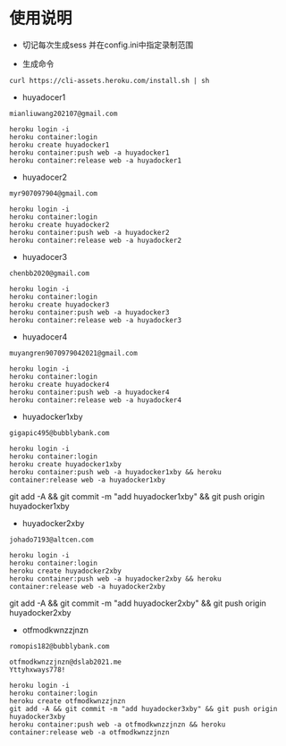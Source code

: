 # 使用说明

- 切记每次生成sess 并在config.ini中指定录制范围

- 生成命令

```
curl https://cli-assets.heroku.com/install.sh | sh
```
- huyadocer1
```
mianliuwang202107@gmail.com

heroku login -i
heroku container:login
heroku create huyadocker1
heroku container:push web -a huyadocker1
heroku container:release web -a huyadocker1
```

- huyadocer2
```
myr907097904@gmail.com

heroku login -i
heroku container:login
heroku create huyadocker2
heroku container:push web -a huyadocker2
heroku container:release web -a huyadocker2
```

- huyadocer3
```
chenbb2020@gmail.com

heroku login -i
heroku container:login
heroku create huyadocker3
heroku container:push web -a huyadocker3
heroku container:release web -a huyadocker3
```

- huyadocer4
```
muyangren9070979042021@gmail.com

heroku login -i
heroku container:login
heroku create huyadocker4
heroku container:push web -a huyadocker4
heroku container:release web -a huyadocker4
```

- huyadocker1xby
```
gigapic495@bubblybank.com

heroku login -i
heroku container:login
heroku create huyadocker1xby
heroku container:push web -a huyadocker1xby && heroku container:release web -a huyadocker1xby
```
git add -A && git commit -m "add huyadocker1xby" && git push origin huyadocker1xby


- huyadocker2xby
```
johado7193@altcen.com

heroku login -i
heroku container:login
heroku create huyadocker2xby
heroku container:push web -a huyadocker2xby && heroku container:release web -a huyadocker2xby
```
git add -A && git commit -m "add huyadocker2xby" && git push origin huyadocker2xby

- otfmodkwnzzjnzn
```
romopis182@bubblybank.com

otfmodkwnzzjnzn@dslab2021.me
Yttyhxways778!

heroku login -i
heroku container:login
heroku create otfmodkwnzzjnzn
git add -A && git commit -m "add huyadocker3xby" && git push origin huyadocker3xby
heroku container:push web -a otfmodkwnzzjnzn && heroku container:release web -a otfmodkwnzzjnzn
```
